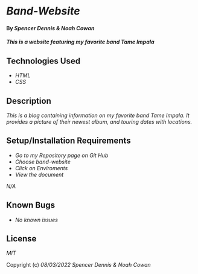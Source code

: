 # _Band-Website_

#### By _**Spencer Dennis & Noah Cowan**_

#### _This is a website featuring my favorite band Tame Impala_

## Technologies Used

* _HTML_
* _CSS_


## Description

_This is a blog containing information on my favorite band Tame Impala. It provides a picture of their newest album, and touring dates with locations._

## Setup/Installation Requirements

* _Go to my Repository page on Git Hub_
* _Choose band-website_
* _Click on Enviroments_
* _View the document_

_N/A_

## Known Bugs

* _No known issues_

## License

_MIT_

Copyright (c) _08/03/2022_ _Spencer Dennis & Noah Cowan_